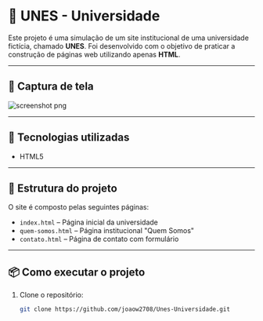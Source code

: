 # 🏫 UNES - Universidade

Este projeto é uma simulação de um site institucional de uma universidade fictícia, chamado **UNES**. Foi desenvolvido com o objetivo de praticar a construção de páginas web utilizando apenas **HTML**.

---

## 📸 Captura de tela
![screenshot png](https://github.com/user-attachments/assets/f4e56ba6-1ca4-4262-9360-df2a47f9ea4b)

---

## 🚀 Tecnologias utilizadas

- HTML5

---

## 📁 Estrutura do projeto

O site é composto pelas seguintes páginas:

- `index.html` – Página inicial da universidade
- `quem-somos.html` – Página institucional "Quem Somos"
- `contato.html` – Página de contato com formulário

---

## 📦 Como executar o projeto

1. Clone o repositório:
   ```bash
   git clone https://github.com/joaow2708/Unes-Universidade.git

